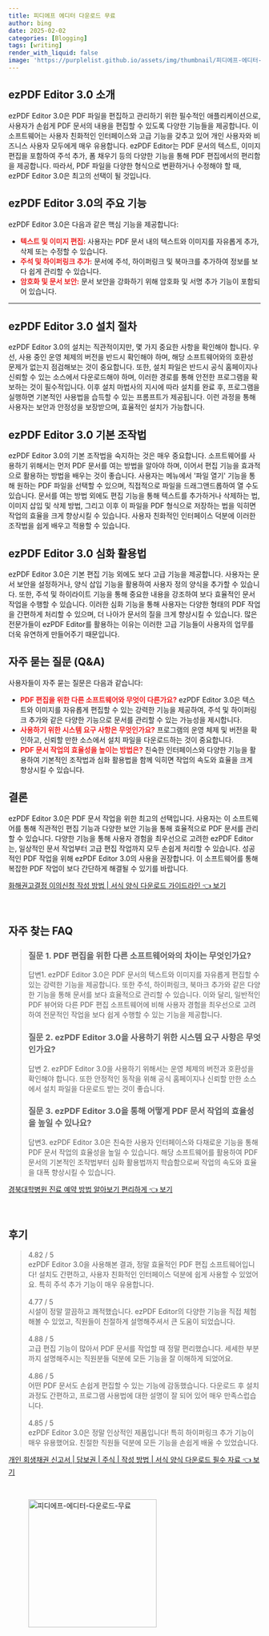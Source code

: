 ```yaml
---
title: 피디에프 에디터 다운로드 무료
author: bing
date: 2025-02-02
categories: [Blogging]
tags: [writing]
render_with_liquid: false
image: 'https://purplelist.github.io/assets/img/thumbnail/피디에프-에디터-다운로드-무료.webp'
---
```



<h2 id='ezPDF_Editor_소개'>ezPDF Editor 3.0 소개</h2>

<p>ezPDF Editor 3.0은 PDF 파일을 편집하고 관리하기 위한 필수적인 애플리케이션으로, 사용자가 손쉽게 PDF 문서의 내용을 편집할 수 있도록 다양한 기능들을 제공합니다. 이 소프트웨어는 사용자 친화적인 인터페이스와 고급 기능을 갖추고 있어 개인 사용자와 비즈니스 사용자 모두에게 매우 유용합니다. ezPDF Editor는 PDF 문서의 텍스트, 이미지 편집을 포함하여 주석 추가, 폼 채우기 등의 다양한 기능을 통해 PDF 편집에서의 편리함을 제공합니다. 따라서, PDF 파일을 다양한 형식으로 변환하거나 수정해야 할 때, ezPDF Editor 3.0은 최고의 선택이 될 것입니다.</p>

<h2 id='주요_기능'>ezPDF Editor 3.0의 주요 기능</h2>

<p>ezPDF Editor 3.0은 다음과 같은 핵심 기능을 제공합니다:</p>

<ul>
    <li><b><span style="color: #ee2323;">텍스트 및 이미지 편집:</span></b> 사용자는 PDF 문서 내의 텍스트와 이미지를 자유롭게 추가, 삭제 또는 수정할 수 있습니다.</li>
    <li><b><span style="color: #ee2323;">주석 및 하이퍼링크 추가:</span></b> 문서에 주석, 하이퍼링크 및 북마크를 추가하여 정보를 보다 쉽게 관리할 수 있습니다.</li>
    <li><b><span style="color: #ee2323;">암호화 및 문서 보안:</span></b> 문서 보안을 강화하기 위해 암호화 및 서명 추가 기능이 포함되어 있습니다.</li>
</ul>

<hr />

<h2 id='설치_절차'>ezPDF Editor 3.0 설치 절차</h2>

<p>ezPDF Editor 3.0의 설치는 직관적이지만, 몇 가지 중요한 사항을 확인해야 합니다. 우선, 사용 중인 운영 체제의 버전을 반드시 확인해야 하며, 해당 소프트웨어와의 호환성 문제가 없는지 점검해보는 것이 중요합니다. 또한, 설치 파일은 반드시 공식 홈페이지나 신뢰할 수 있는 소스에서 다운로드해야 하며, 이러한 경로를 통해 안전한 프로그램을 확보하는 것이 필수적입니다. 이후 설치 마법사의 지시에 따라 설치를 완료 후, 프로그램을 실행하면 기본적인 사용법을 습득할 수 있는 프롬프트가 제공됩니다. 이런 과정을 통해 사용자는 보안과 안정성을 보장받으며, 효율적인 설치가 가능합니다.</p>

<h2 id='기본_조작법'>ezPDF Editor 3.0 기본 조작법</h2>

<p>ezPDF Editor 3.0의 기본 조작법을 숙지하는 것은 매우 중요합니다. 소프트웨어를 사용하기 위해서는 먼저 PDF 문서를 여는 방법을 알아야 하며, 이어서 편집 기능을 효과적으로 활용하는 방법을 배우는 것이 좋습니다. 사용자는 메뉴에서 '파일 열기' 기능을 통해 원하는 PDF 파일을 선택할 수 있으며, 직접적으로 파일을 드래그앤드롭하여 열 수도 있습니다. 문서를 여는 방법 외에도 편집 기능을 통해 텍스트를 추가하거나 삭제하는 법, 이미지 삽입 및 삭제 방법, 그리고 이후 이 파일을 PDF 형식으로 저장하는 법을 익히면 작업의 효율을 크게 향상시킬 수 있습니다. 사용자 친화적인 인터페이스 덕분에 이러한 조작법을 쉽게 배우고 적용할 수 있습니다.</p>

<h2 id='심화_활용법'>ezPDF Editor 3.0 심화 활용법</h2>

<p>ezPDF Editor 3.0은 기본 편집 기능 외에도 보다 고급 기능을 제공합니다. 사용자는 문서 보안을 설정하거나, 양식 삽입 기능을 활용하여 사용자 정의 양식을 추가할 수 있습니다. 또한, 주석 및 하이라이트 기능을 통해 중요한 내용을 강조하여 보다 효율적인 문서 작업을 수행할 수 있습니다. 이러한 심화 기능을 통해 사용자는 다양한 형태의 PDF 작업을 간편하게 처리할 수 있으며, 더 나아가 문서의 질을 크게 향상시킬 수 있습니다. 많은 전문가들이 ezPDF Editor를 활용하는 이유는 이러한 고급 기능들이 사용자의 업무를 더욱 유연하게 만들어주기 때문입니다.</p>

<h2 id='자주_묻는_질문'>자주 묻는 질문 (Q&A)</h2>

<p>사용자들이 자주 묻는 질문은 다음과 같습니다:</p>

<ul>
    <li><b><span style="color: #ee2323;">PDF 편집을 위한 다른 소프트웨어와 무엇이 다른가요?</span></b> ezPDF Editor 3.0은 텍스트와 이미지를 자유롭게 편집할 수 있는 강력한 기능을 제공하여, 주석 및 하이퍼링크 추가와 같은 다양한 기능으로 문서를 관리할 수 있는 가능성을 제시합니다.</li>
    <li><b><span style="color: #ee2323;">사용하기 위한 시스템 요구 사항은 무엇인가요?</span></b> 프로그램의 운영 체제 및 버전을 확인하고, 신뢰할 만한 소스에서 설치 파일을 다운로드하는 것이 중요합니다.</li>
    <li><b><span style="color: #ee2323;">PDF 문서 작업의 효율성을 높이는 방법은?</span></b> 친숙한 인터페이스와 다양한 기능을 활용하여 기본적인 조작법과 심화 활용법을 함께 익히면 작업의 속도와 효율을 크게 향상시킬 수 있습니다.</li>
</ul>

<h2 id='결론'>결론</h2>

<p>ezPDF Editor 3.0은 PDF 문서 작업을 위한 최고의 선택입니다. 사용자는 이 소프트웨어를 통해 직관적인 편집 기능과 다양한 보안 기능을 통해 효율적으로 PDF 문서를 관리할 수 있습니다. 다양한 기능을 통해 사용자 경험을 최우선으로 고려한 ezPDF Editor는, 일상적인 문서 작업부터 고급 편집 작업까지 모두 손쉽게 처리할 수 있습니다. 성공적인 PDF 작업을 위해 ezPDF Editor 3.0의 사용을 권장합니다. 이 소프트웨어를 통해 복잡한 PDF 작업이 보다 간단하게 해결될 수 있기를 바랍니다.</p>


<p><a class="click-button" title="화해권고결정 이의신청 작성 방법 | 서식 양식 다운로드 가이드라인" href="https://purplelist.github.io/posts/%ED%99%94%ED%95%B4%EA%B6%8C%EA%B3%A0%EA%B2%B0%EC%A0%95-%EC%9D%B4%EC%9D%98%EC%8B%A0%EC%B2%AD-%EC%9E%91%EC%84%B1-%EB%B0%A9%EB%B2%95-%EC%84%9C%EC%8B%9D-%EC%96%91%EC%8B%9D-%EB%8B%A4%EC%9A%B4%EB%A1%9C%EB%93%9C-%EA%B0%80%EC%9D%B4%EB%93%9C%EB%9D%BC%EC%9D%B8/" rel="dofollow">화해권고결정 이의신청 작성 방법 | 서식 양식 다운로드 가이드라인 👈 보기</a></p><br>
<h2 id='자주_찾는_FAQ'>자주 찾는 FAQ</h2>
<div itemscope="" itemtype="https://schema.org/FAQPage"> 
<blockquote> 
<div itemscope="" itemprop="mainEntity" itemtype="https://schema.org/Question"> 
<h3 itemprop="name">질문 1. PDF 편집을 위한 다른 소프트웨어와의 차이는 무엇인가요?</h3> 
<div itemscope="" itemprop="acceptedAnswer" itemtype="https://schema.org/Answer"> 
<span itemprop="text"> 
<p>답변1. ezPDF Editor 3.0은 PDF 문서의 텍스트와 이미지를 자유롭게 편집할 수 있는 강력한 기능을 제공합니다. 또한 주석, 하이퍼링크, 북마크 추가와 같은 다양한 기능을 통해 문서를 보다 효율적으로 관리할 수 있습니다. 이와 달리, 일반적인 PDF 뷰어와 다른 PDF 편집 소프트웨어에 비해 사용자 경험을 최우선으로 고려하여 전문적인 작업을 보다 쉽게 수행할 수 있는 기능을 제공합니다.</p> 
</span> 
</div> 
</div> 

<div itemscope="" itemprop="mainEntity" itemtype="https://schema.org/Question"> 
<h3 itemprop="name">질문 2. ezPDF Editor 3.0을 사용하기 위한 시스템 요구 사항은 무엇인가요?</h3> 
<div itemscope="" itemprop="acceptedAnswer" itemtype="https://schema.org/Answer"> 
<span itemprop="text"> 
<p>답변 2. ezPDF Editor 3.0을 사용하기 위해서는 운영 체제의 버전과 호환성을 확인해야 합니다. 또한 안정적인 동작을 위해 공식 홈페이지나 신뢰할 만한 소스에서 설치 파일을 다운로드 받는 것이 좋습니다.</p> 
</span> 
</div> 
</div> 

<div itemscope="" itemprop="mainEntity" itemtype="https://schema.org/Question"> 
<h3 itemprop="name">질문 3. ezPDF Editor 3.0을 통해 어떻게 PDF 문서 작업의 효율성을 높일 수 있나요?</h3> 
<div itemscope="" itemprop="acceptedAnswer" itemtype="https://schema.org/Answer"> 
<span itemprop="text"> 
<p>답변3. ezPDF Editor 3.0은 친숙한 사용자 인터페이스와 다채로운 기능을 통해 PDF 문서 작업의 효율성을 높일 수 있습니다. 해당 소프트웨어를 활용하여 PDF 문서의 기본적인 조작법부터 심화 활용법까지 학습함으로써 작업의 속도와 효율을 대폭 향상시킬 수 있습니다.</p> 
</span> 
</div> 
</div> 
</blockquote> 
</div>
<p><a class="click-button" title="경북대학병원 진료 예약 방법 알아보기 편리하게" href="https://purplelist.github.io/posts/%EA%B2%BD%EB%B6%81%EB%8C%80%ED%95%99%EB%B3%91%EC%9B%90-%EC%A7%84%EB%A3%8C-%EC%98%88%EC%95%BD-%EB%B0%A9%EB%B2%95-%EC%95%8C%EC%95%84%EB%B3%B4%EA%B8%B0-%ED%8E%B8%EB%A6%AC%ED%95%98%EA%B2%8C/" rel="dofollow">경북대학병원 진료 예약 방법 알아보기 편리하게 👈 보기</a></p><br>
<h2 id='후기'>후기</h2>
<div itemscope itemtype="https://schema.org/Product">
  <blockquote>
  <div itemprop="review" itemscope itemtype="https://schema.org/Review">
      <div itemprop="reviewRating" itemscope itemtype="https://schema.org/Rating"> <span itemprop="ratingValue">4.82</span> / <span itemprop="bestRating">5</span> </div>
      <span itemprop="reviewBody">ezPDF Editor 3.0을 사용해본 결과, 정말 효율적인 PDF 편집 소프트웨어입니다! 설치도 간편하고, 사용자 친화적인 인터페이스 덕분에 쉽게 사용할 수 있었어요. 특히 주석 추가 기능이 매우 유용합니다.</span>
  </div>
  <br>
  <div itemprop="review" itemscope itemtype="https://schema.org/Review">
      <div itemprop="reviewRating" itemscope itemtype="https://schema.org/Rating"> <span itemprop="ratingValue">4.77</span> / <span itemprop="bestRating">5</span> </div>
      <span itemprop="reviewBody">시설이 정말 깔끔하고 쾌적했습니다. ezPDF Editor의 다양한 기능을 직접 체험해볼 수 있었고, 직원들이 친절하게 설명해주셔서 큰 도움이 되었습니다.</span>
  </div>
  <br>
  <div itemprop="review" itemscope itemtype="https://schema.org/Review">
      <div itemprop="reviewRating" itemscope itemtype="https://schema.org/Rating"> <span itemprop="ratingValue">4.88</span> / <span itemprop="bestRating">5</span> </div>
      <span itemprop="reviewBody">고급 편집 기능이 많아서 PDF 문서를 작업할 때 정말 편리했습니다. 세세한 부분까지 설명해주시는 직원분들 덕분에 모든 기능을 잘 이해하게 되었어요.</span>
  </div>
  <br>
  <div itemprop="review" itemscope itemtype="https://schema.org/Review">
      <div itemprop="reviewRating" itemscope itemtype="https://schema.org/Rating"> <span itemprop="ratingValue">4.86</span> / <span itemprop="bestRating">5</span> </div>
      <span itemprop="reviewBody">어떤 PDF 문서도 손쉽게 편집할 수 있는 기능에 감동했습니다. 다운로드 후 설치 과정도 간편하고, 프로그램 사용법에 대한 설명이 잘 되어 있어 매우 만족스럽습니다.</span>
  </div>
  <br>
  <div itemprop="review" itemscope itemtype="https://schema.org/Review">
      <div itemprop="reviewRating" itemscope itemtype="https://schema.org/Rating"> <span itemprop="ratingValue">4.85</span> / <span itemprop="bestRating">5</span> </div>
      <span itemprop="reviewBody">ezPDF Editor 3.0은 정말 인상적인 제품입니다! 특히 하이퍼링크 추가 기능이 매우 유용했어요. 친절한 직원들 덕분에 모든 기능을 손쉽게 배울 수 있었습니다.</span>
  </div>
  </blockquote>
</div>
<p><a class="click-button" title="개인 회생채권 신고서 | 담보권 | 주식 | 작성 방법 | 서식 양식 다운로드 필수 자료" href="https://purplelist.github.io/posts/%EA%B0%9C%EC%9D%B8-%ED%9A%8C%EC%83%9D%EC%B1%84%EA%B6%8C-%EC%8B%A0%EA%B3%A0%EC%84%9C-%EB%8B%B4%EB%B3%B4%EA%B6%8C-%EC%A3%BC%EC%8B%9D-%EC%9E%91%EC%84%B1-%EB%B0%A9%EB%B2%95-%EC%84%9C%EC%8B%9D-%EC%96%91%EC%8B%9D-%EB%8B%A4%EC%9A%B4%EB%A1%9C%EB%93%9C-%ED%95%84%EC%88%98-%EC%9E%90%EB%A3%8C/" rel="dofollow">개인 회생채권 신고서 | 담보권 | 주식 | 작성 방법 | 서식 양식 다운로드 필수 자료 👈 보기</a></p><br>
<figure class="image"><img src="https://purplelist.github.io/assets/img/thumbnail/피디에프-에디터-다운로드-무료.webp" alt="피디에프-에디터-다운로드-무료" width="256" height="256"></figure>